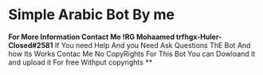 # Simple Arabic Bot By me  

**For More Information Contact Me !RG Mohaamed trfhgx-Huler-Closed#2581**
 If You need Help And you Need Ask Questions ThE Bot And how Its Works Contac Me 
No CopyRights For This Bot You can Dowloand  it and upload it For free 
Withput copyrights **

